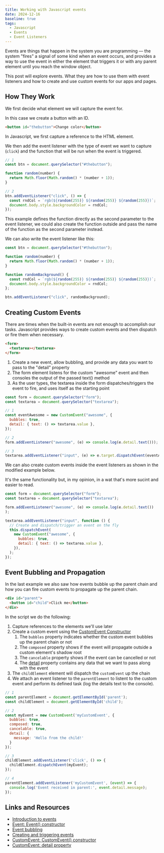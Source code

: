```yaml
---
title: Working with Javascript events
date: 2024-12-16
baseline: true
tags:
  - Javascript
  - Events
  - Event Listeners
---
```


Events are things that happen in the system you are programming &mdash; the system "fires" a signal of some kind when an event occurs, and provides a way to use the event in either the element that triggers it or with any parent element until you reach the window object.

This post will explore events. What they are how to use them with event listeners and how to create and use custom events for our apps and pages.

## How They Work

<baseline-status featureId="events"></baseline-status>

<baseline-status featureId="addEventListener"></baseline-status>

We first decide what element we will capture the event for.

In this case we create a button with an ID.

```html
<button id="thebutton">Change color</button>
```

In Javascript, we first capture a reference to the HTML element.

We then add the event listener with the type of event we want to capture (`click`) and the function that will be run when the event is triggered.

```js
// 1
const btn = document.querySelector("#thebutton");

function random(number) {
  return Math.floor(Math.random() * (number + 1));
}

// 2
btn.addEventListener("click", () => {
  const rndCol = `rgb(${random(255)} ${random(255)} ${random(255)})`;
  document.body.style.backgroundColor = rndCol;
});
```

This example defines the function directly as the second parameter to the event listener, we could also create the function outside and pass the name of the function as the second parameter instead.

We can also write the event listener like this:

```js
const btn = document.querySelector("#thebutton");

function random(number) {
  return Math.floor(Math.random() * (number + 1));
}

function randomBackground() {
  const rndCol = `rgb(${random(255)} ${random(255)} ${random(255)})`;
  document.body.style.backgroundColor = rndCol;
};

btn.addEventListener("click", randomBackground);
```

## Creating Custom Events

<baseline-status featureId="CustomEvent"><baseline-status>

There are times when the built-in events are not enough to accomplish our tasks.  Javascript provides ways to create custom events and then dispatch or fire them when necessary.

```html
<form>
  <textarea></textarea>
</form>
```

1. Create a new event, allow bubbling, and provide any data you want to pass to the "detail" property
2. The form element listens for the custom "awesome" event and then consoles the output of the passed text() method
3. As the user types, the textarea inside the form dispatches/triggers the event to fire, and uses itself as the starting point

```js
const form = document.querySelector("form");
const textarea = document.querySelector("textarea");

// 1
const eventAwesome = new CustomEvent("awesome", {
  bubbles: true,
  detail: { text: () => textarea.value },
});

// 2
form.addEventListener("awesome", (e) => console.log(e.detail.text()));

// 3
textarea.addEventListener("input", (e) => e.target.dispatchEvent(eventAwesome));
```

We can also create custom events inside the event listeners as shown in the modified example below.

It's the same functionality but, in my opinion, in a wat that's more sucint and easier to read.

```js
const form = document.querySelector("form");
const textarea = document.querySelector("textarea");

form.addEventListener("awesome", (e) => console.log(e.detail.text())
);

textarea.addEventListener("input", function () {
  // Create and dispatch/trigger an event on the fly
  this.dispatchEvent(
    new CustomEvent("awesome", {
      bubbles: true,
      detail: { text: () => textarea.value },
    }),
  );
});
```

## Event Bubbling and Propagation

<baseline-status featureId="bubbles"><baseline-status>

<baseline-status featureId="dispatch-event"><baseline-status>

In the last example we also saw how events bubble up the parent chain and how you can fire custom events to propagate up the parent chain.

```html
<div id="parent">
  <button id="child">Click me</button>
</div>
```

In the script we do the following:

1. Capture references to the elements we'll use later
2. Create a custom event using the [CustomEvent Constructor](https://developer.mozilla.org/en-US/docs/Web/API/CustomEvent/CustomEvent)
   1. The `bubbles` property indicates whether the custom event bubbles up the parent chain or not
   2. The `composed` property shows if the event will propagate outside a custom element's shadow root
   3. The `cancelable` property shows if the event can be cancelled or not
   4. The [detail](https://developer.mozilla.org/en-US/docs/Web/API/CustomEvent/detail) property contains any data that we want to pass along with the event
3. The `childElement` element will dispatch the `customEvent` up the chain
4. We attach an event listener to the `parentElement` to listent to the custom event and perform its defined task (log the details text to the console).

```js
// 1
const parentElement = document.getElementById('parent');
const childElement = document.getElementById('child');

// 2
const myEvent = new CustomEvent('myCustomEvent', {
  bubbles: true,
  composed: true,
  cancelable: true,
  detail: {
    message: 'Hello from the child!'
  }
});

// 3
childElement.addEventListener('click', () => {
  childElement.dispatchEvent(myEvent);
});

// 4
parentElement.addEventListener('myCustomEvent', (event) => {
  console.log('Event received in parent:', event.detail.message);
});
```

## Links and Resources

* [Introduction to events](https://developer.mozilla.org/en-US/docs/Learn/JavaScript/Building_blocks/Events)
* [Event: Event() constructor](https://developer.mozilla.org/en-US/docs/Web/API/Event/Event)
* [Event bubbling](https://developer.mozilla.org/en-US/docs/Learn/JavaScript/Building_blocks/Event_bubbling)
* [Creating and triggering events](https://developer.mozilla.org/en-US/docs/Web/Events/Creating_and_triggering_events)
* [CustomEvent: CustomEvent() constructor](https://developer.mozilla.org/en-US/docs/Web/API/CustomEvent/CustomEvent)
* [CustomEvent: detail property](https://developer.mozilla.org/en-US/docs/Web/API/CustomEvent/detail)
